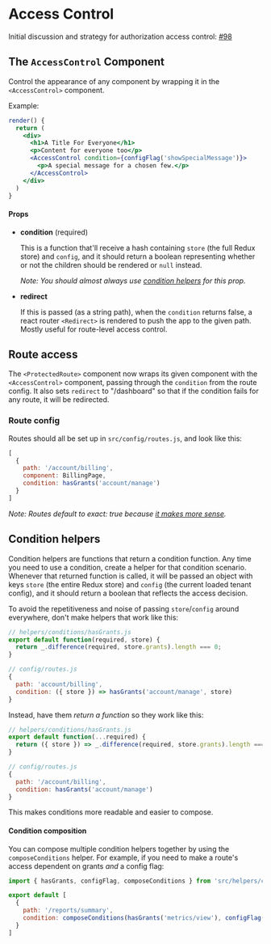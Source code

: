 # Access Control

Initial discussion and strategy for authorization access control: [#98](https://github.com/SparkPost/2web2ui/issues/98)

## The `AccessControl` Component

Control the appearance of any component by wrapping it in the `<AccessControl>` component.

Example:

```jsx
render() {
  return (
    <div>
      <h1>A Title For Everyone</h1>
      <p>Content for everyone too</p>
      <AccessControl condition={configFlag('showSpecialMessage')}>
        <p>A special message for a chosen few.</p>
      </AccessControl>
    </div>
  )
}
```

#### Props

* **condition** (required)

  This is a function that'll receive a hash containing `store` (the full Redux store) and `config`, and it should return a boolean representing whether or not the children should be rendered or `null` instead.

  _Note: You should almost always use [condition helpers](https://github.com/SparkPost/2web2ui/blob/hotfix/FAD-5307/docs/access-control.md#condition-helpers) for this prop._

* **redirect**

  If this is passed (as a string path), when the `condition` returns false, a react router `<Redirect>` is rendered to push the app to the given path. Mostly useful for route-level access control.

## Route access

The `<ProtectedRoute>` component now wraps its given component with the `<AccessControl>` component, passing through the `condition` from the route config. It also sets `redirect` to "/dashboard" so that if the condition fails for any route, it will be redirected.

### Route config

Routes should all be set up in `src/config/routes.js`, and look like this:

```js
[
  {
    path: '/account/billing',
    component: BillingPage,
    condition: hasGrants('account/manage')
  }
]
```

_Note: Routes default to exact: true because [it makes more sense](https://github.com/ReactTraining/react-router/issues/4958)._


## Condition helpers

Condition helpers are functions that return a condition function. Any time you need to use a condition, create a helper for that condition scenario. Whenever that returned function is called, it will be passed an object with keys `store` (the entire Redux store) and `config` (the current loaded tenant config), and it should return a boolean that reflects the access decision.

To avoid the repetitiveness and noise of passing `store`/`config` around everywhere, don't make helpers that work like this:
```js
// helpers/conditions/hasGrants.js
export default function(required, store) {
  return _.difference(required, store.grants).length === 0;
}

// config/routes.js
{
  path: 'account/billing',
  condition: ({ store }) => hasGrants('account/manage', store)
}
```

Instead, have them _return a function_ so they work like this:
```js
// helpers/conditions/hasGrants.js
export default function(...required) {
  return ({ store }) => _.difference(required, store.grants).length === 0
}

// config/routes.js
{
  path: '/account/billing',
  condition: hasGrants('account/manage')
}
```

This makes conditions more readable and easier to compose.

#### Condition composition

You can compose multiple condition helpers together by using the `composeConditions` helper. For example, if you need to make a route's access dependent on grants _and_ a config flag:

```js
import { hasGrants, configFlag, composeConditions } from 'src/helpers/conditions';

export default [
  {
    path: '/reports/summary',
    condition: composeConditions(hasGrants('metrics/view'), configFlag('summaryChart.enabled'))
  }
]
```

